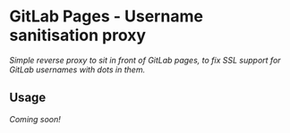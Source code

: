 # GitLab Pages - Username sanitisation proxy
_Simple reverse proxy to sit in front of GitLab pages, to fix SSL support for GitLab usernames with dots in them._

## Usage
_Coming soon!_